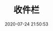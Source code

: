 ---
pageComponent: 
  name: Catalogue
  data: 
    key: 06.收件栏
    imgUrl: /img/项目分类.png
    description: 还为整理及归类的文档
title: 收件栏
date: 2020-07-24 21:50:53
permalink: /sjl
sidebar: false
article: false
comment: false
editLink: false
---